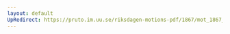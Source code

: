 ```yaml
---
layout: default
UpRedirect: https://pruto.im.uu.se/riksdagen-motions-pdf/1867/mot_1867__ak__218/mot_1867__ak__218-002.pdf
---
```

